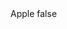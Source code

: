 <?xml version="1.0" encoding="UTF-8"?>
<CustomMetadata xmlns="http://soap.sforce.com/2006/04/metadata">
    <label>Apple</label>
    <protected>false</protected>
</CustomMetadata>
